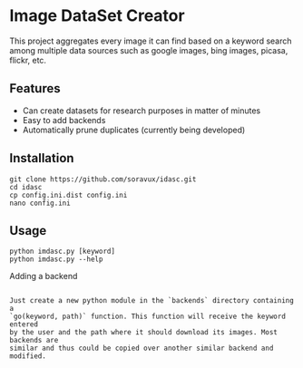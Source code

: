 Image DataSet Creator
=====================

This project aggregates every image it can find based on a keyword search among
multiple data sources such as google images, bing images, picasa, flickr, etc.

Features
--------

* Can create datasets for research purposes in matter of minutes
* Easy to add backends
* Automatically prune duplicates (currently being developed)


Installation
------------

    git clone https://github.com/soravux/idasc.git
    cd idasc
    cp config.ini.dist config.ini
    nano config.ini


Usage
-----

    python imdasc.py [keyword]
    python imdasc.py --help


Adding a backend
~~~~~~~~~~~~~~~~

Just create a new python module in the `backends` directory containing a
`go(keyword, path)` function. This function will receive the keyword entered
by the user and the path where it should download its images. Most backends are
similar and thus could be copied over another similar backend and modified. 

